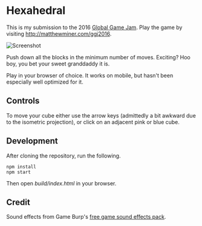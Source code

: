 # Hexahedral

This is my submission to the 2016 [Global Game Jam](http://globalgamejam.org/).
Play the game by visiting http://matthewminer.com/ggj2016.

![Screenshot](https://raw.github.com/mminer/ggj2016/master/screenshot.png)

Push down all the blocks in the minimum number of moves. Exciting? Hoo boy, you
bet your sweet granddaddy it is.

Play in your browser of choice. It works on mobile, but hasn't been especially
well optimized for it.


## Controls

To move your cube either use the arrow keys (admittedly a bit awkward due to
the isometric projection), or click on an adjacent pink or blue cube.


## Development

After cloning the repository, run the following.

    npm install
    npm start

Then open *build/index.html* in your browser.


## Credit

Sound effects from Game Burp's
[free game sound effects pack](http://www.gameburp.com/free-game-sound-fx/).
